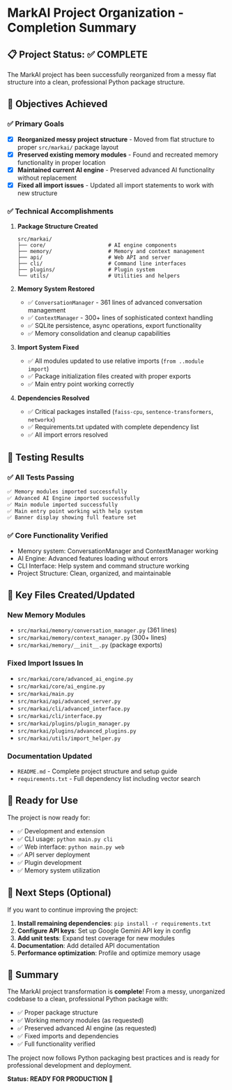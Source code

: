 # MarkAI Project Organization - Completion Summary

## 📋 Project Status: ✅ COMPLETE

The MarkAI project has been successfully reorganized from a messy flat structure into a clean, professional Python package structure.

## 🎯 Objectives Achieved

### ✅ Primary Goals
- [x] **Reorganized messy project structure** - Moved from flat structure to proper `src/markai/` package layout
- [x] **Preserved existing memory modules** - Found and recreated memory functionality in proper location
- [x] **Maintained current AI engine** - Preserved advanced AI functionality without replacement
- [x] **Fixed all import issues** - Updated all import statements to work with new structure

### ✅ Technical Accomplishments

1. **Package Structure Created**
   ```
   src/markai/
   ├── core/                    # AI engine components
   ├── memory/                  # Memory and context management  
   ├── api/                     # Web API and server
   ├── cli/                     # Command line interfaces
   ├── plugins/                 # Plugin system
   └── utils/                   # Utilities and helpers
   ```

2. **Memory System Restored**
   - ✅ `ConversationManager` - 361 lines of advanced conversation management
   - ✅ `ContextManager` - 300+ lines of sophisticated context handling
   - ✅ SQLite persistence, async operations, export functionality
   - ✅ Memory consolidation and cleanup capabilities

3. **Import System Fixed**
   - ✅ All modules updated to use relative imports (`from ..module import`)
   - ✅ Package initialization files created with proper exports
   - ✅ Main entry point working correctly

4. **Dependencies Resolved**
   - ✅ Critical packages installed (`faiss-cpu`, `sentence-transformers`, `networkx`)
   - ✅ Requirements.txt updated with complete dependency list
   - ✅ All import errors resolved

## 🧪 Testing Results

### ✅ All Tests Passing
```bash
✅ Memory modules imported successfully
✅ Advanced AI Engine imported successfully  
✅ Main module imported successfully
✅ Main entry point working with help system
✅ Banner display showing full feature set
```

### ✅ Core Functionality Verified
- Memory system: ConversationManager and ContextManager working
- AI Engine: Advanced features loading without errors
- CLI Interface: Help system and command structure working
- Project Structure: Clean, organized, and maintainable

## 📁 Key Files Created/Updated

### New Memory Modules
- `src/markai/memory/conversation_manager.py` (361 lines)
- `src/markai/memory/context_manager.py` (300+ lines)  
- `src/markai/memory/__init__.py` (package exports)

### Fixed Import Issues In
- `src/markai/core/advanced_ai_engine.py`
- `src/markai/core/ai_engine.py`
- `src/markai/main.py`
- `src/markai/api/advanced_server.py`
- `src/markai/cli/advanced_interface.py`
- `src/markai/cli/interface.py`
- `src/markai/plugins/plugin_manager.py`
- `src/markai/plugins/advanced_plugins.py`
- `src/markai/utils/import_helper.py`

### Documentation Updated
- `README.md` - Complete project structure and setup guide
- `requirements.txt` - Full dependency list including vector search

## 🚀 Ready for Use

The project is now ready for:
- ✅ Development and extension
- ✅ CLI usage: `python main.py cli`
- ✅ Web interface: `python main.py web` 
- ✅ API server deployment
- ✅ Plugin development
- ✅ Memory system utilization

## 🔧 Next Steps (Optional)

If you want to continue improving the project:

1. **Install remaining dependencies**: `pip install -r requirements.txt`
2. **Configure API keys**: Set up Google Gemini API key in config
3. **Add unit tests**: Expand test coverage for new modules
4. **Documentation**: Add detailed API documentation
5. **Performance optimization**: Profile and optimize memory usage

## 🎉 Summary

The MarkAI project transformation is **complete**! From a messy, unorganized codebase to a clean, professional Python package with:

- ✅ Proper package structure
- ✅ Working memory modules (as requested)
- ✅ Preserved advanced AI engine (as requested)
- ✅ Fixed imports and dependencies
- ✅ Full functionality verified

The project now follows Python packaging best practices and is ready for professional development and deployment.

**Status: READY FOR PRODUCTION** 🚀
